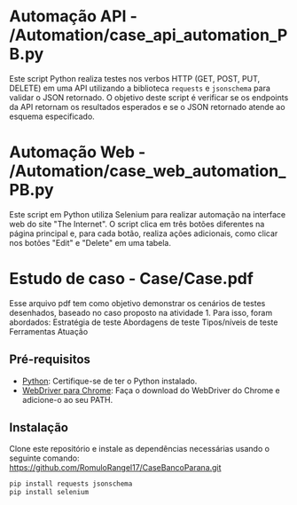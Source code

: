 # Automação API - /Automation/case_api_automation_PB.py
Este script Python realiza testes nos verbos HTTP (GET, POST, PUT, DELETE) em uma API utilizando a biblioteca `requests` e `jsonschema` para validar o JSON retornado.
O objetivo deste script é verificar se os endpoints da API retornam os resultados esperados e se o JSON retornado atende ao esquema especificado.

# Automação Web - /Automation/case_web_automation_PB.py
Este script em Python utiliza Selenium para realizar automação na interface web do site "The Internet". O script clica em três botões diferentes na página principal e, para cada botão, realiza ações adicionais, como clicar nos botões "Edit" e "Delete" em uma tabela.

# Estudo de caso - Case/Case.pdf
Esse arquivo pdf tem como objetivo demonstrar os cenários de testes desenhados, baseado no caso proposto na atividade 1. Para isso, foram abordados:
  Estratégia de teste
  Abordagens de teste
  Tipos/níveis de teste
  Ferramentas
  Atuação

## Pré-requisitos

- [Python](https://www.python.org/downloads/): Certifique-se de ter o Python instalado.
- [WebDriver para Chrome](https://sites.google.com/chromium.org/driver/): Faça o download do WebDriver do Chrome e adicione-o ao seu PATH.

## Instalação

Clone este repositório e instale as dependências necessárias usando o seguinte comando:
https://github.com/RomuloRangel17/CaseBancoParana.git

```bash
pip install requests jsonschema
pip install selenium
